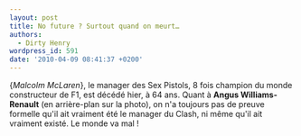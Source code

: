 ```yaml
---
layout: post
title: No future ? Surtout quand on meurt…
authors:
  - Dirty Henry
wordpress_id: 591
date: '2010-04-09 08:41:37 +0200'
---
```

{*Malcolm McLaren*}, le manager des Sex Pistols, 8 fois champion du monde constructeur de F1, est décédé hier, à 64 ans. Quant à __Angus Williams-Renault__ (en arrière-plan sur la photo), on n'a toujours pas de preuve formelle qu'il ait vraiment été le manager du Clash, ni même qu'il ait vraiment existé. Le monde va mal !

